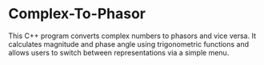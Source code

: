 # Complex-To-Phasor
This C++ program converts complex numbers to phasors and vice versa. It calculates magnitude and phase angle using trigonometric functions and allows users to switch between representations via a simple menu.
